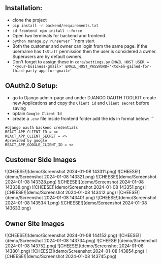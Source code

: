 
## Installation:
- clone the project
- ```pip install -r backend/requirements.txt```
- ```cd frontend``` ``` npm install --force```
- Open two terminals for backend and frontend
- ```python manage.py runserver``` ```npm start
- Both the customer and owner can login from the same page. If the username has ```IsStaff``` permission then the user is considered a owner. Superusers are by default owners.
- Don't forget to assign these in ```core/settings.py```
 ```EMAIL_HOST_USER = '<your-business-gmail>' EMAIL_HOST_PASSWORD='<token-gained-for-third-party-app-for-gmail>' ```

## OAuth2.0 Setup:
- go to Django admin-page and under DJANGO OAUTH TOOLKIT create new Applications and copy the ```Client id``` and  ```Client secret``` before saving
- optain ```Google Client Id``` 
- create a ```.env``` file inside frontend folder add the ids in format below:		```
```
#django oauth backend credentials
REACT_APP_CLIENT_ID = <>
REACT_APP_CLIENT_SECRET = <>
#provided by google
REACT_APP_GOOGLE_CLIENT_ID = <>
```

## Customer Side Images

![CHEESE!](demo/Screenshot 2024-01-08 143311.png)
![CHEESE!](demo/Screenshot 2024-01-08 143321.png)
![CHEESE!](demo/Screenshot 2024-01-08 143328.png)
![CHEESE!](demo/Screenshot 2024-01-08 143338.png)
![CHEESE!](demo/Screenshot 2024-01-08 143351.png)
![CHEESE!](demo/Screenshot 2024-01-08 143412.png)
![CHEESE!](demo/Screenshot 2024-01-08 143401.png)
![CHEESE!](demo/Screenshot 2024-01-08 143534 1.png)
![CHEESE!](demo/Screenshot 2024-01-08 143633.png)

## Owner Site Images

![CHEESE!](demo/Screenshot 2024-01-08 144152.png)
![CHEESE!](demo/Screenshot 2024-01-08 143734.png)
![CHEESE!](demo/Screenshot 2024-01-08 143752.png)
![CHEESE!](demo/Screenshot 2024-01-08 143801.png)
![CHEESE!](demo/Screenshot 2024-01-08 143854.png)
![CHEESE!](demo/Screenshot 2024-01-08 143745.png)
